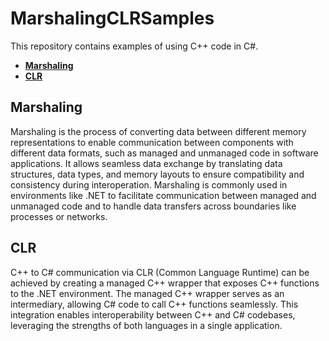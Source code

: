 # MarshalingCLRSamples

This repository contains examples of using С++ code in С#. 

* [**Marshaling**](https://github.com/SkivHisink/MarshalingCLRSamples/blob/main/README.md#marshaling)
* [**CLR**](https://github.com/SkivHisink/MarshalingCLRSamples/blob/main/README.md#clr)

## Marshaling

Marshaling is the process of converting data between different memory representations to enable communication between components with different data formats, such as managed and unmanaged code in software applications. It allows seamless data exchange by translating data structures, data types, and memory layouts to ensure compatibility and consistency during interoperation. Marshaling is commonly used in environments like .NET to facilitate communication between managed and unmanaged code and to handle data transfers across boundaries like processes or networks.

## CLR

C++ to C# communication via CLR (Common Language Runtime) can be achieved by creating a managed C++ wrapper that exposes C++ functions to the .NET environment. The managed C++ wrapper serves as an intermediary, allowing C# code to call C++ functions seamlessly. This integration enables interoperability between C++ and C# codebases, leveraging the strengths of both languages in a single application.
